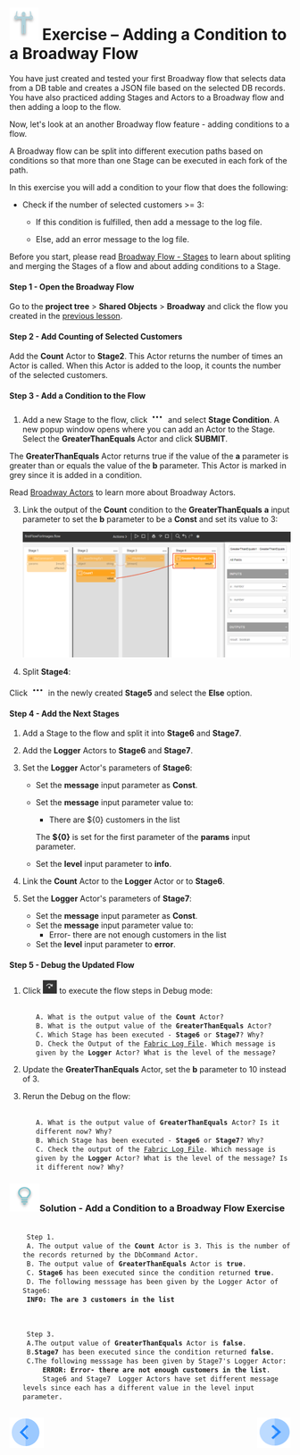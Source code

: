 # ![](/academy/images/Exercise.png) Exercise – Adding a Condition to a Broadway Flow 

You have just created and tested your first Broadway flow that selects data from a DB table and creates a JSON file based on the selected DB records. You have also practiced adding Stages and Actors to a Broadway flow and then adding a loop to the flow. 

Now, let's look at an another Broadway flow feature - adding conditions to a flow. 

A Broadway flow can be split into different execution paths based on conditions so that more than one Stage can be executed in each fork of the path.

In this exercise you will add a condition to your flow that does the following:

- Check if the number of selected customers >= 3:  

  - If this condition is fulfilled, then add a message to the log file.

  - Else, add an error message to the log file.

    

Before you start, please read [Broadway Flow - Stages](/articles/99_Broadway/19_broadway_flow_stages.md) to learn about spliting and merging the Stages of a flow and about adding conditions to a Stage. 

#### Step 1 - Open the Broadway Flow

Go to the **project tree** > **Shared Objects** > **Broadway** and click the flow you created in the [previous lesson](/academy/Training_Level_1/99_Broadway/05_create_broadway_flow.md).


#### Step 2 - Add Counting of Selected Customers

Add the **Count** Actor to **Stage2**. This Actor returns the number of times an Actor is called. When this Actor is added to the loop, it counts the number of the selected customers.

#### Step 3 - Add a Condition to the Flow

1. Add a new Stage to the flow, click ![three dots](/academy/Training_Level_1/99_Broadway/images/three_dots_icon.png) and select **Stage Condition**. A new popup window opens where you can add an Actor to the Stage. Select the **GreaterThanEquals** Actor and click  **SUBMIT**. 

The **GreaterThanEquals** Actor returns true if the value of the **a** parameter is greater than or equals the value of the **b** parameter. This Actor is marked in grey since it is added in a condition.

   Read [Broadway Actors](/articles/99_Broadway/03_broadway_actor.md) to learn more about Broadway Actors.

3. Link the output of the **Count** condition to the **GreaterThanEquals** **a** input parameter to set the **b** parameter to be a **Const** and set its value to 3:

   ![image](/academy/Training_Level_1/99_Broadway/images/MyFirstFlow_GreaterThanEqual_Actor.png)

   

4. Split **Stage4**:

  Click ![three dots](/academy/Training_Level_1/99_Broadway/images/three_dots_icon.png) in the newly created **Stage5** and select the **Else** option.

#### Step 4 - Add the Next Stages

1. Add a Stage to the flow and split it into **Stage6** and **Stage7**.

2. Add the **Logger** Actors to **Stage6** and **Stage7**.

3. Set the **Logger** Actor's parameters of **Stage6**:

   - Set the **message** input parameter as **Const**.

   - Set the **message** input parameter value to:

     - There are ${0} customers in the list 

     The **${0}** is set for the first parameter of the **params** input parameter.

   - Set the **level** input parameter to **info**.

4. Link the **Count** Actor to the **Logger** Actor or to **Stage6**.

5. Set the **Logger** Actor's parameters of **Stage7**:

   - Set the **message** input parameter as **Const**.
   - Set the **message** input parameter value to:
     - Error- there are not enough customers in the list
   - Set the **level** input parameter to **error**.

#### Step 5 - Debug the Updated Flow

1. Click ![Debug Step](/academy/Training_Level_1/99_Broadway/images/debug_step_icon.png) to execute the flow steps in Debug mode:

   <ul>
   <pre><code>
   A. What is the output value of the <strong>Count</strong> Actor? 
   B. What is the output value of the <strong>GreaterThanEquals</strong> Actor? 
   C. Which Stage has been executed - <strong>Stage6</strong> or <strong>Stage7</strong>? Why?
   D. Check the Output of the <a href="/articles/13_LUDB_viewer_and_studio_debug_capabilities/02_fabric_studio_log_files.md">Fabric Log File</a>. Which message is given by the <strong>Logger</strong> Actor? What is the level of the message? 
   </code></pre>
   </ul>

2. Update the **GreaterThanEquals** Actor, set the **b** parameter to 10 instead of 3.

3. Rerun the Debug on the flow: 

   <ul>
   <pre><code>
   A. What is the output value of <strong>GreaterThanEquals</strong> Actor? Is it different now? Why? 
   B. Which Stage has been executed - <strong>Stage6</strong> or <strong>Stage7</strong>? Why?
   C. Check the output of the <a href="/articles/13_LUDB_viewer_and_studio_debug_capabilities/02_fabric_studio_log_files.md">Fabric Log File</a>. Which message is given by the <strong>Logger</strong> Actor? What is the level of the message? Is it different now? Why? 
   </code></pre>
   </ul>



### ![](/academy/images/Solution.png)Solution - Add a Condition to a Broadway Flow Exercise 

 <ul>
 <pre><code> 
 Step 1.
 A. The output value of the <strong>Count</strong> Actor is 3. This is the number of the records returned by the <strong></strong>DbCommand</strong> Actor.
 B. The output value of <strong>GreaterThanEquals</strong> Actor is <strong>true</strong>.
 C. <strong>Stage6</strong> has been executed since the condition returned <strong>true</strong>.
 D. The following messsage has been given by the Logger Actor of Stage6: 
 <strong>INFO: The are 3 customers in the list</strong>
 </code></pre>
 </ul>

<ul>
<pre><code>
 Step 3.
 A.The output value of <strong>GreaterThanEquals</strong> Actor is <strong>false</strong>.
 B.<strong>Stage7</strong> has been executed since the condition returned <strong>false</strong>.
 C.The following messsage has been given by Stage7's Logger Actor: 
     <strong>ERROR: Error- there are not enough customers in the list</strong>. 
     Stage6 and Stage7  Logger Actors have set different message levels since each has a different value in the level input parameter.
 </code></pre>
 </ul>



[![Previous](/articles/images/Previous.png)](/academy/Training_Level_1/99_Broadway/06_broadway_flow_adding_loops_and_conditions.md)[<img align="right" width="60" height="54" src="/articles/images/Next.png">]()

